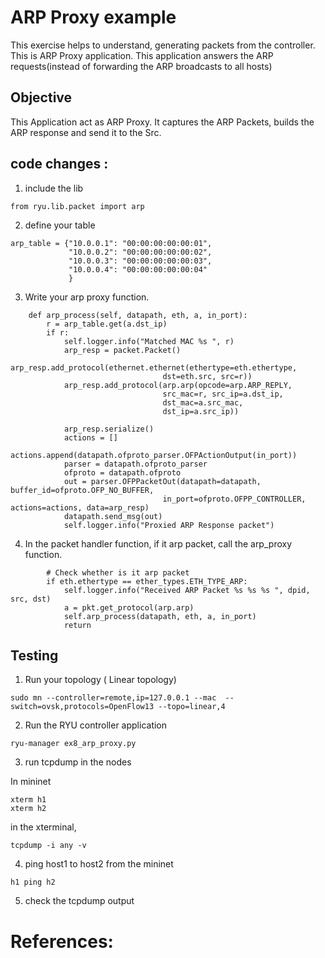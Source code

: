 ARP Proxy example
===================

This exercise helps to understand, generating packets from the controller.
This is ARP Proxy application. This application answers the ARP requests(instead of forwarding the ARP broadcasts to all hosts)


## Objective

This Application act as ARP Proxy. It captures the ARP Packets, builds the ARP response and send it to the Src.


## code changes :

1. include the lib

```
from ryu.lib.packet import arp
```

2. define your table

```
arp_table = {"10.0.0.1": "00:00:00:00:00:01",
             "10.0.0.2": "00:00:00:00:00:02",
             "10.0.0.3": "00:00:00:00:00:03",
             "10.0.0.4": "00:00:00:00:00:04"
             }
```


3. Write your arp proxy function.


```
    def arp_process(self, datapath, eth, a, in_port):
        r = arp_table.get(a.dst_ip)
        if r:
            self.logger.info("Matched MAC %s ", r)
            arp_resp = packet.Packet()
            arp_resp.add_protocol(ethernet.ethernet(ethertype=eth.ethertype,
                                  dst=eth.src, src=r))
            arp_resp.add_protocol(arp.arp(opcode=arp.ARP_REPLY,
                                  src_mac=r, src_ip=a.dst_ip,
                                  dst_mac=a.src_mac,
                                  dst_ip=a.src_ip))

            arp_resp.serialize()
            actions = []
            actions.append(datapath.ofproto_parser.OFPActionOutput(in_port))
            parser = datapath.ofproto_parser  
            ofproto = datapath.ofproto
            out = parser.OFPPacketOut(datapath=datapath, buffer_id=ofproto.OFP_NO_BUFFER,
                                  in_port=ofproto.OFPP_CONTROLLER, actions=actions, data=arp_resp)
            datapath.send_msg(out)
            self.logger.info("Proxied ARP Response packet")
```


4. In the packet handler function, if it arp packet, call the arp_proxy function.

```
        # Check whether is it arp packet
        if eth.ethertype == ether_types.ETH_TYPE_ARP:
            self.logger.info("Received ARP Packet %s %s %s ", dpid, src, dst)
            a = pkt.get_protocol(arp.arp)
            self.arp_process(datapath, eth, a, in_port)
            return
```



## Testing

1. Run your topology ( Linear topology)

```
sudo mn --controller=remote,ip=127.0.0.1 --mac  --switch=ovsk,protocols=OpenFlow13 --topo=linear,4 
```

2. Run the RYU controller application


```
ryu-manager ex8_arp_proxy.py
```

3. run tcpdump in the nodes

In mininet

```
xterm h1
xterm h2
```
in the xterminal,
```
tcpdump -i any -v
```


4. ping host1 to host2 from the mininet

```
h1 ping h2
```

5. check the tcpdump output


# References:

